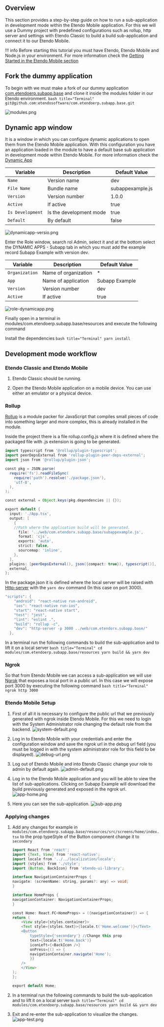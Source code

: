## Overview

This section provides a step-by-step guide on how to run a sub-application in development mode within the Etendo Mobile application. For this we will use a Dummy project with predefined configurations such as rollup, http server and settings with Etendo Classic to build a build sub-application and connect it to our Etendo Mobile.

!!! info
    Before starting this tutorial you must have Etendo, Etendo Mobile and Node.js in your environment. For more information check the [Getting Started in the Etendo Mobile section](/developer-guide/etendo-mobile/getting-started/)

## Fork the dummy application

To begin with we must make a fork of our dummy application [com.etendoerp.subapp.base](https://github.com/etendosoftware/com.etendoerp.subapp.base) and clone it inside the modules folder in our Etendo environment.
    ``` bash title="Terminal"
    git@github.com:etendosoftware/com.etendoerp.subapp.base.git
    ```



![modules.png](/assets/developer-guide/etendo-mobile/create-new-subapplication/modules.png)

## Dynamic app window

It is a window in which you can configure dynamic applications to open them from the Etendo Mobile application. With this configuration you have an application loaded in the module to have a default base sub application in development mode within Etendo Mobile. For more information check the [Dynamic App](/products/etendo-classic/user-guide/general-setup/application/#dynamic-app)

| Variable                | Description                                                      | Default Value                          |
| ----------------------- | ---------------------------------------------------------------- | ------------------                     |
| `Name`                  | Version name                                                     | dev                                    | 
| `File Name`             | Bundle name                                                      | subappexample.js                       |
| `Version`               | Version number                                                   | 1.0.0                                  |
| `Active`                | If active                                                        | true                                   |
| `Is Development`        | Is the development mode                                          | true                                   |
| `Default`               | By default                                                       | false                                  |

![dynamicapp-versio.png](/assets/developer-guide/etendo-mobile/create-new-subapplication/dynamicapp-version.png)

Enter the Role window, search rol Admin, select it and at the bottom select the DYNAMIC APPS - Subapp tab in which you must add the example record Subapp Example with version dev.  

| Variable                | Description                                                      | Default Value                          |
| ----------------------- | ---------------------------------------------------------------- | ------------------                     |
| `Organization`          | Name of organization                                             | *                                      | 
| `App`                   | Name of application                                              | Subapp Example                         |
| `Version`               | Version number                                                   | dev                                    |
| `Active`                | If active                                                        | true                                   |

![role-dynamicapp.png](/assets/developer-guide/etendo-mobile/create-new-subapplication/role-dynamicapp.png)

Finally open in a terminal in modules/com.etendoerp.subapp.base/resources and execute the following command

Install the dependencies 
    ``` bash title="Terminal"
    yarn install 
    ```

## Development mode workflow
### Etendo Classic and Etendo Mobile
1. Etendo Classic should be running.

2. Open the Etendo Mobile application on a mobile device. You can use either an emulator or a physical device.

### Rollup
[Rollup](https://rollupjs.org/) is a module packer for JavaScript that compiles small pieces of code into something larger and more complex, this is already installed in the module.

Inside the project there is a file rollup.config.js where it is defined where the packaged file with .js extension is going to be generated.

```groovy title="rollup.config.js"
import typescript from '@rollup/plugin-typescript';
import peerDepsExternal from 'rollup-plugin-peer-deps-external';
import json from '@rollup/plugin-json';

const pkg = JSON.parse(
  require('fs').readFileSync(
    require('path').resolve('./package.json'),
    'utf-8',
  ),
);

const external = Object.keys(pkg.dependencies || {});

export default {
  input: './App.tsx',
  output: [
    {
    //Path where the application build will be generated. 
      file: '../web/com.etendorx.subapp.base/subappexample.js', 
      format: 'cjs',
      exports: 'auto',
      strict: false,
      sourcemap: 'inline',
    },
  ],
  plugins: [peerDepsExternal(), json({compact: true}), typescript()],
  external,
};
```

In the package.json it is defined where the local server will be raised with [Http-server](https://www.npmjs.com/package/http-server) with the `yarn dev` command (In this case on port 3000).

```groovy title="package.json"
"scripts": {
    "android": "react-native run-android",
    "ios": "react-native run-ios",
    "start": "react-native start",
    "test": "jest",
    "lint": "eslint .",
    "build": "rollup -c",
    "dev": "http-server -p 3000 ../web/com.etendorx.subapp.base/"
  },
```

 In a terminal run the following commands to build the sub-application and to lift it on a local server
    ``` bash title="Terminal"
    cd modules/com.etendoerp.subapp.base/resources
    yarn build && yarn dev
    ```

### Ngrok
So that from Etendo Mobile we can access a sub-application we will use [Ngrok](https://ngrok.com/) that exposes a local port in a public url. In this case we will expose port 3000 by executing the following command
    ``` bash title="Terminal"
    ngrok http 3000 
    ```
### Etendo Mobile Setup
1. First of all it is necessary to configure the public url that we previously generated with ngrok inside Etendo Mobile. For this we need to login with the System Administrator role changing the default role from the backend.
    ![system-default.png](/assets/developer-guide/etendo-mobile/create-new-subapplication/system-default.png)

2. Log in to Etendo Mobile with your credentials and enter the configuration window and save the ngrok url in the debug url field (you must be logged in with the system administrator role for this field to be displayed).
    ![debug-url.png](/assets/developer-guide/etendo-mobile/create-new-subapplication/debug-url.png)
    
3. Log out of Etendo Mobile and into Etendo Classic change your role to admin by default again.
    ![admin-default.png](/assets/developer-guide/etendo-mobile/create-new-subapplication/admin-default.png)

4. Log in to the Etendo Mobile application and you will be able to view the list of sub-applications. Clicking on Subapp Example will download the build previously generated and exposed in the ngrok url.
    ![app-home.png](/assets/developer-guide/etendo-mobile/create-new-subapplication/app-home.png)
5. Here you can see the sub-application.
    ![sub-app.png](/assets/developer-guide/etendo-mobile/create-new-subapplication/sub-app.png)
### Applying changes
1. Add any changes for example in `modules/com.etendoerp.subapp.base/resources/src/screens/home/index.tsx` to the prop typeStyle of the Button component change it to `secondary`

    ```groovy title="index.tsx"
    import React from 'react';
    import {Text, View} from 'react-native';
    import locale from '../../localization/locale';
    import {styles} from './style';
    import {Button, BackIcon} from 'etendo-ui-library';

    interface NavigationContainerProps {
    navigate: (screenName: string, params?: any) => void;
    }

    interface HomeProps {
    navigationContainer: NavigationContainerProps;
    }

    const Home: React.FC<HomeProps> = ({navigationContainer}) => {
    return (
        <View style={styles.container}>
        <Text style={styles.text}>{locale.t('Home.welcome')}</Text>
        <Button
            typeStyle={'secondary'} //Change this prop
            text={locale.t('Home.back')}
            iconLeft={<BackIcon />}
            onPress={() => {
            navigationContainer.navigate('Home');
            }}
        />
        </View>
    );
    };

    export default Home;
    ```
2.  In a terminal run the following commands to build the sub-application and to lift it on a local server
        ``` bash title="Terminal"
        cd modules/com.etendoerp.subapp.base/resources
        yarn build && yarn dev
        ```
3.  Exit and re-enter the sub-application to visualize the changes.
     ![app-test.png](/assets/developer-guide/etendo-mobile/create-new-subapplication/app-test.png)






